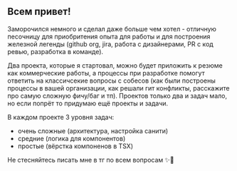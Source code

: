 ## Всем привет!

Заморочился немного и сделал даже больше чем хотел - отличную песочницу для приобритения опыта для работы и для построения железной легенды (github org, jira, работа с дизайнерами, PR с код ревью, разработка в команде).

Два проекта, которые я стартовал, можно будет приложить к резюме как коммерческие работы, а процессы при разработке помогут ответить на классичсекие вопросы с собесов (как были построены процессы в вашей организации, как решали гит конфликты, расскажите про самую сложную фичу/баг и тп). Проектов только два и задач мало, но если попрёт то придумаю ещё проекты и задачи.

В каждом проекте 3 уровня задач:
- очень сложные (архитектура, настройка санити)
- средние (логика для компонентов)
- простые (вёрстка компоненов в TSX)

Не стесняйтесь писать мне в тг по всем вопросам ✨🙌
